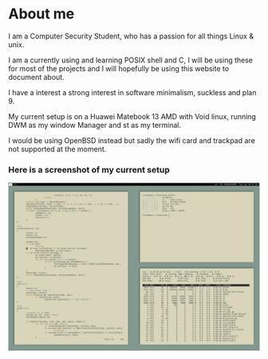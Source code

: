 # About me

I am a Computer Security Student, who has a passion for all things Linux & unix.

I am a currently using and learning POSIX shell and C, I will be using these for most of the projects and I will hopefully be using this website to document about.

I have a interest a strong interest in software minimalism, suckless and plan 9.

My current setup is on a Huawei Matebook 13 AMD with Void linux, running DWM as my window Manager and st as my terminal.

I would be using OpenBSD instead but sadly the wifi card and trackpad are not supported at the moment.

### Here is a screenshot of my current setup
![desktop](images/screenshot.png)
